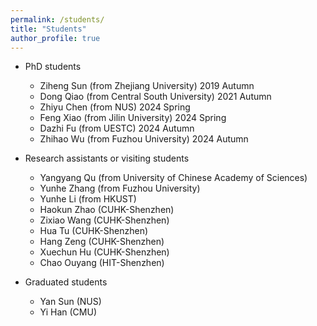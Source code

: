 ```yaml
---
permalink: /students/
title: "Students"
author_profile: true
---
```


- PhD students
	- Ziheng Sun (from Zhejiang University) 2019 Autumn
	- Dong Qiao (from Central South University) 2021 Autumn 
	- Zhiyu Chen (from NUS) 2024 Spring
	- Feng Xiao (from Jilin University) 2024 Spring
 	- Dazhi Fu (from UESTC) 2024 Autumn
 	- Zhihao Wu (from Fuzhou University) 2024 Autumn
    	

- Research assistants or visiting students
	- Yangyang Qu (from University of Chinese Academy of Sciences) 
	- Yunhe Zhang (from Fuzhou University)
   	- Yunhe Li (from HKUST)
	- Haokun Zhao (CUHK-Shenzhen)
	- Zixiao Wang (CUHK-Shenzhen)
	- Hua Tu (CUHK-Shenzhen)
	- Hang Zeng (CUHK-Shenzhen)
	- Xuechun Hu (CUHK-Shenzhen)
	- Chao Ouyang (HIT-Shenzhen)

- Graduated students
	- Yan Sun (NUS)
	- Yi Han (CMU)
 
